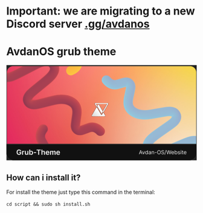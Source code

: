 <div aglin="center">
  
# Important: we are migrating to a new Discord server [.gg/avdanos](https://discord.gg/avdanos)
  
# AvdanOS grub theme
![Banner](https://raw.githubusercontent.com/Avdan-OS/.github/main/banner/Grub-Theme.png)

## How can i install it?
For install the theme just type this command in the terminal:

`cd script && sudo sh install.sh`

</div>
